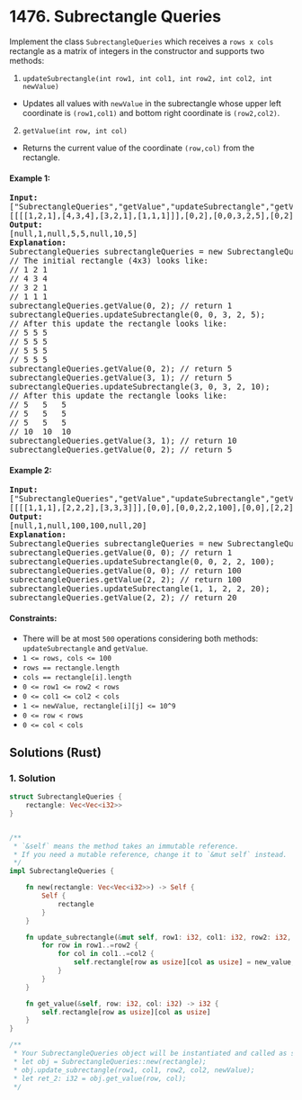 # 1476. Subrectangle Queries
Implement the class `SubrectangleQueries` which receives a `rows x cols` rectangle as a matrix of integers in the constructor and supports two methods:
1. `updateSubrectangle(int row1, int col1, int row2, int col2, int newValue)`
* Updates all values with `newValue` in the subrectangle whose upper left coordinate is `(row1,col1)` and bottom right coordinate is `(row2,col2)`.
2. `getValue(int row, int col)`
* Returns the current value of the coordinate `(row,col)` from the rectangle.

#### Example 1:
<pre>
<strong>Input:</strong>
["SubrectangleQueries","getValue","updateSubrectangle","getValue","getValue","updateSubrectangle","getValue","getValue"]
[[[[1,2,1],[4,3,4],[3,2,1],[1,1,1]]],[0,2],[0,0,3,2,5],[0,2],[3,1],[3,0,3,2,10],[3,1],[0,2]]
<strong>Output:</strong>
[null,1,null,5,5,null,10,5]
<strong>Explanation:</strong>
SubrectangleQueries subrectangleQueries = new SubrectangleQueries([[1,2,1],[4,3,4],[3,2,1],[1,1,1]]);
// The initial rectangle (4x3) looks like:
// 1 2 1
// 4 3 4
// 3 2 1
// 1 1 1
subrectangleQueries.getValue(0, 2); // return 1
subrectangleQueries.updateSubrectangle(0, 0, 3, 2, 5);
// After this update the rectangle looks like:
// 5 5 5
// 5 5 5
// 5 5 5
// 5 5 5
subrectangleQueries.getValue(0, 2); // return 5
subrectangleQueries.getValue(3, 1); // return 5
subrectangleQueries.updateSubrectangle(3, 0, 3, 2, 10);
// After this update the rectangle looks like:
// 5   5   5
// 5   5   5
// 5   5   5
// 10  10  10
subrectangleQueries.getValue(3, 1); // return 10
subrectangleQueries.getValue(0, 2); // return 5
</pre>

#### Example 2:
<pre>
<strong>Input:</strong>
["SubrectangleQueries","getValue","updateSubrectangle","getValue","getValue","updateSubrectangle","getValue"]
[[[[1,1,1],[2,2,2],[3,3,3]]],[0,0],[0,0,2,2,100],[0,0],[2,2],[1,1,2,2,20],[2,2]]
<strong>Output:</strong>
[null,1,null,100,100,null,20]
<strong>Explanation:</strong>
SubrectangleQueries subrectangleQueries = new SubrectangleQueries([[1,1,1],[2,2,2],[3,3,3]]);
subrectangleQueries.getValue(0, 0); // return 1
subrectangleQueries.updateSubrectangle(0, 0, 2, 2, 100);
subrectangleQueries.getValue(0, 0); // return 100
subrectangleQueries.getValue(2, 2); // return 100
subrectangleQueries.updateSubrectangle(1, 1, 2, 2, 20);
subrectangleQueries.getValue(2, 2); // return 20
</pre>

#### Constraints:
* There will be at most `500` operations considering both methods: `updateSubrectangle` and `getValue`.
* `1 <= rows, cols <= 100`
* `rows == rectangle.length`
* `cols == rectangle[i].length`
* `0 <= row1 <= row2 < rows`
* `0 <= col1 <= col2 < cols`
* `1 <= newValue, rectangle[i][j] <= 10^9`
* `0 <= row < rows`
* `0 <= col < cols`

## Solutions (Rust)

### 1. Solution
```Rust
struct SubrectangleQueries {
    rectangle: Vec<Vec<i32>>
}


/** 
 * `&self` means the method takes an immutable reference.
 * If you need a mutable reference, change it to `&mut self` instead.
 */
impl SubrectangleQueries {

    fn new(rectangle: Vec<Vec<i32>>) -> Self {
        Self {
            rectangle
        }
    }

    fn update_subrectangle(&mut self, row1: i32, col1: i32, row2: i32, col2: i32, new_value: i32) {
        for row in row1..=row2 {
            for col in col1..=col2 {
                self.rectangle[row as usize][col as usize] = new_value;
            }
        }
    }

    fn get_value(&self, row: i32, col: i32) -> i32 {
        self.rectangle[row as usize][col as usize]
    }
}

/**
 * Your SubrectangleQueries object will be instantiated and called as such:
 * let obj = SubrectangleQueries::new(rectangle);
 * obj.update_subrectangle(row1, col1, row2, col2, newValue);
 * let ret_2: i32 = obj.get_value(row, col);
 */
```
